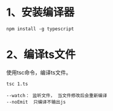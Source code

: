 # 1、安装编译器

```
npm install -g typescript
```



# 2、编译ts文件

使用tsc命令，编译ts文件。

```
tsc 1.ts

--watch： 监听文件， 当文件修改后会重新编译
--noEmit  只编译不输出js
```

